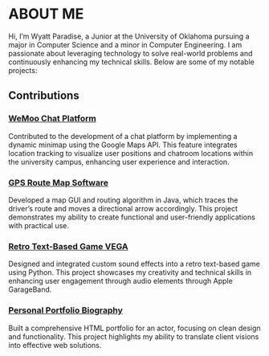 # ABOUT ME

Hi, I’m Wyatt Paradise, a Junior at the University of Oklahoma pursuing a major in Computer Science and a minor in Computer Engineering. I am passionate about leveraging technology to solve real-world problems and continuously enhancing my technical skills. Below are some of my notable projects:

## Contributions

### [WeMoo Chat Platform](https://github.com/trevorlietch/Software-Engineering-Spring-2024/tree/wyatt)
Contributed to the development of a chat platform by implementing a dynamic minimap using the Google Maps API. This feature integrates location tracking to visualize user positions and chatroom locations within the university campus, enhancing user experience and interaction.

### [GPS Route Map Software](https://github.com/OU-CS2334/finalexam-wyaparadise/tree/7f68fdd94dd7bf4e83748b701d8da600e10d2d77)
Developed a map GUI and routing algorithm in Java, which traces the driver’s route and moves a directional arrow accordingly. This project demonstrates my ability to create functional and user-friendly applications with practical use.

### [Retro Text-Based Game VEGA](https://github.com/wyaparadise/OldBoysHacklahoma24/blob/main/src/main.py)
Designed and integrated custom sound effects into a retro text-based game using Python. This project showcases my creativity and technical skills in enhancing user engagement through audio elements through Apple GarageBand.

### [Personal Portfolio Biography](https://github.com/wyaparadise/LizTudor)
Built a comprehensive HTML portfolio for an actor, focusing on clean design and functionality. This project highlights my ability to translate client visions into effective web solutions.
